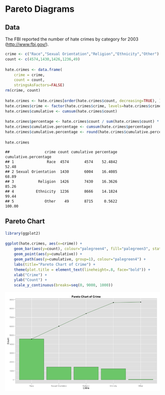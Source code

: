 Pareto Diagrams
========================================================

## Data
The FBI reported the number of hate crimes by category for 2003 (http://www.fbi.gov/). 

```r
crime <- c("Race","Sexual Orientation","Religion","Ethnicity","Other")
count <- c(4574,1430,1426,1236,49)

hate.crimes <- data.frame(  
    crime = crime,
    count = count,
    stringsAsFactors=FALSE)
rm(crime, count)

hate.crimes <- hate.crimes[order(hate.crimes$count, decreasing=TRUE), ]
hate.crimes$crime <- factor(hate.crimes$crime, levels=hate.crimes$crime)
hate.crimes$cumulative <- cumsum(hate.crimes$count)

hate.crimes$percentage <- hate.crimes$count / sum(hate.crimes$count) * 100
hate.crimes$cumulative.percentage <- cumsum(hate.crimes$percentage)
hate.crimes$cumulative.percentage <- round(hate.crimes$cumulative.percentage, digits = 2)

hate.crimes
```

```
##                crime count cumulative percentage cumulative.percentage
## 1               Race  4574       4574    52.4842                 52.48
## 2 Sexual Orientation  1430       6004    16.4085                 68.89
## 3           Religion  1426       7430    16.3626                 85.26
## 4          Ethnicity  1236       8666    14.1824                 99.44
## 5              Other    49       8715     0.5622                100.00
```

## Pareto Chart

```r
library(ggplot2)

ggplot(hate.crimes, aes(x=crime)) +
    geom_bar(aes(y=count), colour="palegreen4", fill="palegreen3", stat="identity") +
    geom_point(aes(y=cumulative)) +
    geom_path(aes(y=cumulative, group=1), colour="palegreen4") +
    labs(title="Pareto Chart of Crime") +
    theme(plot.title = element_text(lineheight=.8, face="bold")) +
    xlab("Crime") +
    ylab("Count") +
    scale_y_continuous(breaks=seq(0, 9000, 1000))
```

![plot of chunk unnamed-chunk-2](figure/unnamed-chunk-2.png) 

